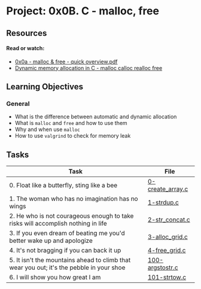 # Project: 0x0B. C - malloc, free

## Resources

#### Read or watch:

* [0x0a - malloc & free - quick overview.pdf](https://intranet.alxswe.com/rltoken/7q6RmWq86XkUhvmlhrg9bg)
* [Dynamic memory allocation in C - malloc calloc realloc free](https://intranet.alxswe.com/rltoken/pfGb2oVIYLO_1a8jtFGQYw)
## Learning Objectives

### General

* What is the difference between automatic and dynamic allocation
* What is <code>malloc</code> and <code>free</code> and how to use them
* Why and when use <code>malloc</code>
* How to use <code>valgrind</code> to check for memory leak
## Tasks

| Task | File |
| ---- | ---- |
| 0. Float like a butterfly, sting like a bee | [0-create_array.c](./0-create_array.c) |
| 1. The woman who has no imagination has no wings | [1-strdup.c](./1-strdup.c) |
| 2. He who is not courageous enough to take risks will accomplish nothing in life | [2-str_concat.c](./2-str_concat.c) |
| 3. If you even dream of beating me you'd better wake up and apologize | [3-alloc_grid.c](./3-alloc_grid.c) |
| 4. It's not bragging if you can back it up | [4-free_grid.c](./4-free_grid.c) |
| 5. It isn't the mountains ahead to climb that wear you out; it's the pebble in your shoe | [100-argstostr.c](./100-argstostr.c) |
| 6. I will show you how great I am | [101-strtow.c](./101-strtow.c) |
